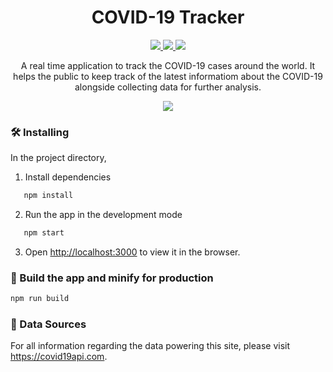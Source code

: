 <h1 align="center">COVID-19 Tracker </h1>

<p align="center">
    <a href="https://reactjs.org/">
        <img src="https://img.shields.io/badge/React-16.13.1-blue">
    </a>
    <a href="#">
        <img src="https://badges.frapsoft.com/os/v1/open-source.svg?v=103">
    </a>
    <a href="#">
        <img src="https://img.shields.io/badge/PRs-Welcome-brightgreen.svg?style=flat">
    </a>
</p>

<p align="center">
    A real time application to track the COVID-19 cases around the world. It helps the public to keep track of the latest informatiom about the COVID-19 alongside collecting data for further analysis.
</p>

<p align="center">
    <img src="https://user-images.githubusercontent.com/20679183/83302921-cae35680-a219-11ea-8c95-18e50bae0211.png">
</p>

### 🛠 Installing

In the project directory, 

1. Install dependencies

   

``` bash
   npm install
   ```

2. Run the app in the development mode

   

``` bash
   npm start
   ```

3. Open [http://localhost:3000](http://localhost:3000) to view it in the browser.

### 🚀 Build the app and minify for production

``` bash
npm run build
```

### 📝 Data Sources

For all information regarding the data powering this site, please visit https://covid19api.com.
